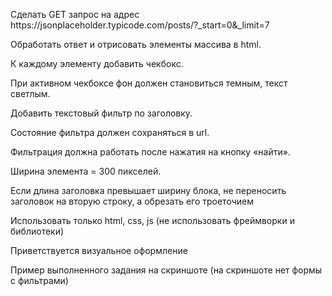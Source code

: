 

<p>Сделать GET запрос на адрес https://jsonplaceholder.typicode.com/posts/?_start=0&_limit=7</p>
<p>Обработать ответ и отрисовать элементы массива в html.</p>
<p>К каждому элементу добавить чекбокс.</p>
<p>При активном чекбоксе фон должен становиться темным, текст светлым.</p>
<p>Добавить текстовый фильтр по заголовку.</p>
<p>Состояние фильтра должен сохраняться в url.</p>
<p>Фильтрация должна работать после нажатия на кнопку «найти».</p>
<p>Ширина элемента = 300 пикселей.</p>
<p>Если длина заголовка превышает ширину блока, не переносить заголовок на вторую строку, а обрезать его троеточием</p>
<p>Использовать только html, css, js (не использовать фреймворки и библиотеки)</p>
<p>Приветствуется визуальное оформление</p>
<p>Пример выполненного задания на скриншоте (на скриншоте нет формы с фильтрами)</p>
